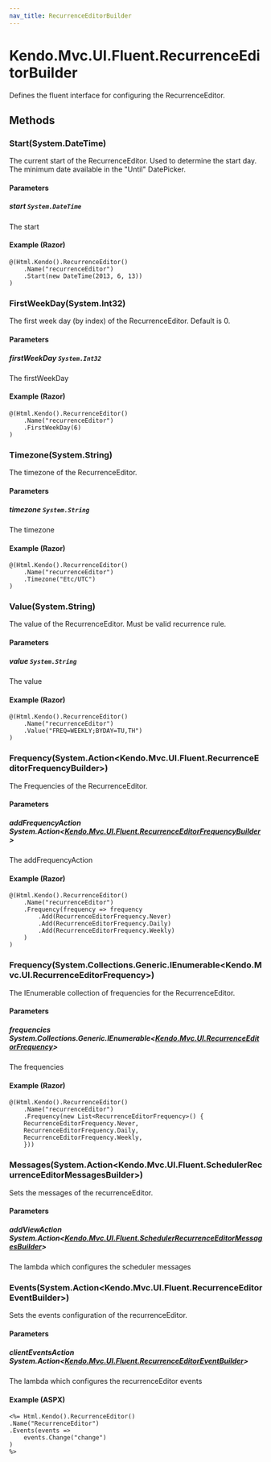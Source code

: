 ```yaml
---
nav_title: RecurrenceEditorBuilder
---
```


# Kendo.Mvc.UI.Fluent.RecurrenceEditorBuilder
Defines the fluent interface for configuring the RecurrenceEditor.




## Methods


### Start(System.DateTime)
The current start of the RecurrenceEditor. Used to determine the start day. The minimum date available in the "Until" DatePicker.


#### Parameters

##### start `System.DateTime`
The start




#### Example (Razor)
    @(Html.Kendo().RecurrenceEditor()
        .Name("recurrenceEditor")
        .Start(new DateTime(2013, 6, 13))
    )


### FirstWeekDay(System.Int32)
The first week day (by index) of the RecurrenceEditor. Default is 0.


#### Parameters

##### firstWeekDay `System.Int32`
The firstWeekDay




#### Example (Razor)
    @(Html.Kendo().RecurrenceEditor()
        .Name("recurrenceEditor")
        .FirstWeekDay(6)
    )


### Timezone(System.String)
The timezone of the RecurrenceEditor.


#### Parameters

##### timezone `System.String`
The timezone




#### Example (Razor)
    @(Html.Kendo().RecurrenceEditor()
        .Name("recurrenceEditor")
        .Timezone("Etc/UTC")
    )


### Value(System.String)
The value of the RecurrenceEditor. Must be valid recurrence rule.


#### Parameters

##### value `System.String`
The value




#### Example (Razor)
    @(Html.Kendo().RecurrenceEditor()
        .Name("recurrenceEditor")
        .Value("FREQ=WEEKLY;BYDAY=TU,TH")
    )


### Frequency(System.Action\<Kendo.Mvc.UI.Fluent.RecurrenceEditorFrequencyBuilder\>)
The Frequencies of the RecurrenceEditor.


#### Parameters

##### addFrequencyAction System.Action<[Kendo.Mvc.UI.Fluent.RecurrenceEditorFrequencyBuilder](/api/wrappers/aspnet-mvc/Kendo.Mvc.UI.Fluent/RecurrenceEditorFrequencyBuilder)>
The addFrequencyAction




#### Example (Razor)
    @(Html.Kendo().RecurrenceEditor()
        .Name("recurrenceEditor")
        .Frequency(frequency => frequency
            .Add(RecurrenceEditorFrequency.Never)
            .Add(RecurrenceEditorFrequency.Daily)
            .Add(RecurrenceEditorFrequency.Weekly)
        )
    )


### Frequency(System.Collections.Generic.IEnumerable\<Kendo.Mvc.UI.RecurrenceEditorFrequency\>)
The IEnumerable collection of frequencies for the RecurrenceEditor.


#### Parameters

##### frequencies System.Collections.Generic.IEnumerable<[Kendo.Mvc.UI.RecurrenceEditorFrequency](/api/wrappers/aspnet-mvc/Kendo.Mvc.UI/RecurrenceEditorFrequency)>
The frequencies




#### Example (Razor)
    @(Html.Kendo().RecurrenceEditor()
        .Name("recurrenceEditor")
        .Frequency(new List<RecurrenceEditorFrequency>() {
        RecurrenceEditorFrequency.Never,
        RecurrenceEditorFrequency.Daily,
        RecurrenceEditorFrequency.Weekly,
        }))


### Messages(System.Action\<Kendo.Mvc.UI.Fluent.SchedulerRecurrenceEditorMessagesBuilder\>)
Sets the messages of the recurrenceEditor.


#### Parameters

##### addViewAction System.Action<[Kendo.Mvc.UI.Fluent.SchedulerRecurrenceEditorMessagesBuilder](/api/wrappers/aspnet-mvc/Kendo.Mvc.UI.Fluent/SchedulerRecurrenceEditorMessagesBuilder)>
The lambda which configures the scheduler messages





### Events(System.Action\<Kendo.Mvc.UI.Fluent.RecurrenceEditorEventBuilder\>)
Sets the events configuration of the recurrenceEditor.


#### Parameters

##### clientEventsAction System.Action<[Kendo.Mvc.UI.Fluent.RecurrenceEditorEventBuilder](/api/wrappers/aspnet-mvc/Kendo.Mvc.UI.Fluent/RecurrenceEditorEventBuilder)>
The lambda which configures the recurrenceEditor events




#### Example (ASPX)
    <%= Html.Kendo().RecurrenceEditor()
    .Name("RecurrenceEditor")
    .Events(events =>
        events.Change("change")
    )
    %>



